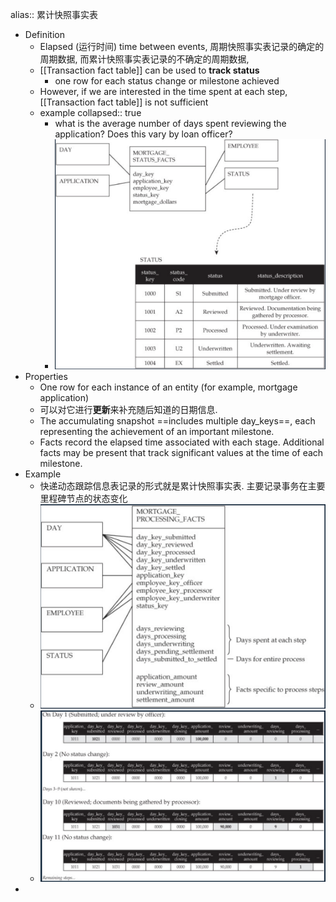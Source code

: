 alias:: 累计快照事实表

- Definition
	- Elapsed (运行时间) time between events, 周期快照事实表记录的确定的周期数据, 而累计快照事实表记录的不确定的周期数据,
	- [[Transaction fact table]] can be used to **track status**
		- one row for each status change or milestone achieved
	- However, if we are interested in the time spent at each step, [[Transaction fact table]] is not sufficient
	- example
	  collapsed:: true
		- what is the average number of days spent reviewing the application? 
		  Does this vary by loan officer?
		- ![Screen Shot 2022-03-02 at 12.36.46 AM.png](../assets/Screen_Shot_2022-03-02_at_12.36.46_AM_1646210210100_0.png)
- Properties
	- One row for each instance of an entity (for example, mortgage application)
	- 可以对它进行**更新**来补充随后知道的日期信息.
	- The accumulating snapshot ==includes multiple day_keys==, each representing the achievement of an important milestone.
	- Facts record the elapsed time associated with each stage. Additional facts may be present that track significant values at the time of each milestone.
- Example
	- 快递动态跟踪信息表记录的形式就是累计快照事实表. 主要记录事务在主要里程碑节点的状态变化
	- ![Screen Shot 2022-03-02 at 12.39.17 AM.png](../assets/Screen_Shot_2022-03-02_at_12.39.17_AM_1646210359638_0.png)
	- ![Screen Shot 2022-03-02 at 12.39.57 AM.png](../assets/Screen_Shot_2022-03-02_at_12.39.57_AM_1646210400923_0.png)
-